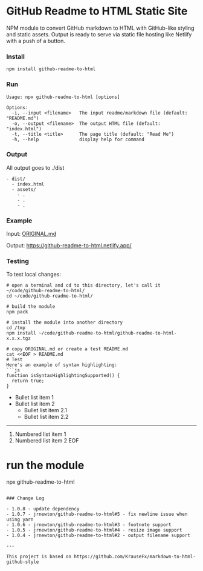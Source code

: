 # GitHub Readme to HTML Static Site

NPM module to convert GitHub markdown to HTML with GitHub-like styling and static assets. Output is ready to serve via static file hosting like Netlify with a push of a button.

### Install

```
npm install github-readme-to-html
```

### Run

```
Usage: npx github-readme-to-html [options]

Options:
  -i, --input <filename>   The input readme/markdown file (default: "README.md")
  -o, --output <filename>  The output HTML file (default: "index.html")
  -t, --title <title>      The page title (default: "Read Me")
  -h, --help               display help for command
```

### Output

All output goes to ./dist

```
- dist/
  - index.html
  - assets/
    - .
    - .
    - .
```

### Example

Input: [ORIGINAL.md](ORIGINAL.md)

Output: https://github-readme-to-html.netlify.app/

### Testing
To test local changes:
```
# open a terminal and cd to this directory, let's call it ~/code/github-readme-to-html/
cd ~/code/github-readme-to-html/

# build the module
npm pack

# install the module into another directory
cd /tmp
npm install ~/code/github-readme-to-html/github-readme-to-html-x.x.x.tgz

# copy ORIGINAL.md or create a test README.md
cat <<EOF > README.md
# Test
Here's an example of syntax highlighting:
```js
function isSyntaxHighlightingSupported() {
  return true;
}
```

- Bullet list item 1
- Bullet list item 2
  - Bullet list item 2.1
  - Bullet list item 2.2

---

1. Numbered list item 1
1. Numbered list item 2
EOF

# run the module
npx github-readme-to-html 
```

### Change Log

- 1.0.8 - update dependency
- 1.0.7 - jrnewton/github-readme-to-html#5 - fix newline issue when using yarn
- 1.0.6 - jrnewton/github-readme-to-html#3 - footnote support
- 1.0.5 - jrnewton/github-readme-to-html#4 - resize image support
- 1.0.4 - jrnewton/github-readme-to-html#2 - output filename support

---

This project is based on https://github.com/KrauseFx/markdown-to-html-github-style

